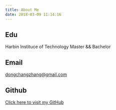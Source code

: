 ```yaml
---
title: About Me
date: 2018-03-09 11:14:16
---
```


## Edu 
Harbin Instituce of Technology Master && Bachelor

## Email
dongchangzhang@gmail.com

## Github
[Click here to visit my GitHub](https://github.com/dongchangzhang)

